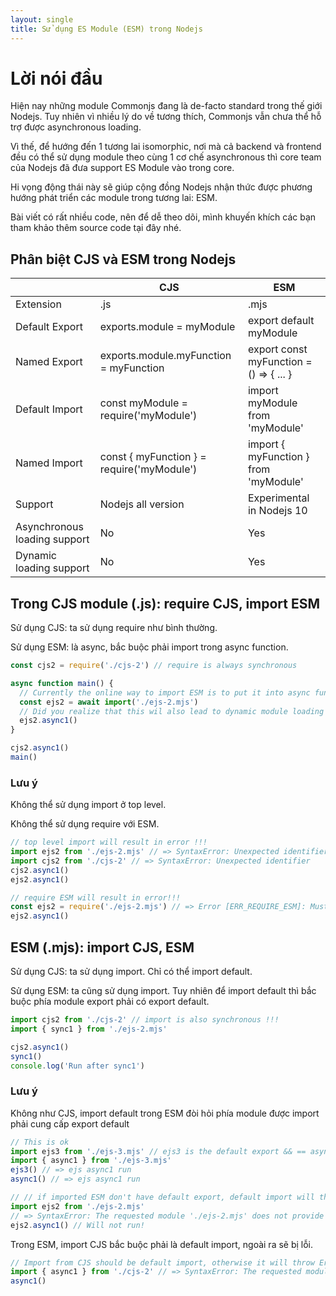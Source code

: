 ```yaml
---
layout: single
title: Sử dụng ES Module (ESM) trong Nodejs
---
```


# Lời nói đầu

Hiện nay những module Commonjs đang là de-facto standard trong thế giới Nodejs. Tuy nhiên vì nhiều lý do về tương thích, Commonjs vẫn chưa thể hỗ trợ được asynchronous loading.

Vì thế, để hướng đến 1 tương lai isomorphic, nơi mà cả backend và frontend đều có thể sử dụng module theo cùng 1 cơ chế asynchronous thì core team của Nodejs đã đưa support ES Module vào trong core.

Hi vọng động thái này sẽ giúp cộng đồng Nodejs nhận thức được phương hướng phát triển các module trong tương lai: ESM.

Bài viết có rất nhiều code, nên để dễ theo dõi, mình khuyến khích các bạn tham khảo thêm source code tại đây nhé.

## Phân biệt CJS và ESM trong Nodejs

|                              | CJS                                        | ESM                                     |
| ---------------------------- | ------------------------------------------ | --------------------------------------- |
| Extension                    | .js                                        | .mjs                                    |
| Default Export               | exports.module = myModule                  | export default myModule                 |
| Named Export                 | exports.module.myFunction = myFunction     | export const myFunction = () => { ... } |
| Default Import               | const myModule = require('myModule')       | import myModule from 'myModule'         |
| Named Import                 | const { myFunction } = require('myModule') | import { myFunction } from 'myModule'   |
| Support                      | Nodejs all version                         | Experimental in Nodejs 10               |
| Asynchronous loading support | No                                         | Yes                                     |
| Dynamic loading support      | No                                         | Yes                                     |

## Trong CJS module (.js): require CJS, import ESM

Sử dụng CJS: ta sử dụng require như bình thường.

Sử dụng ESM: là async, bắc buộc phải import trong async function.

```js
const cjs2 = require('./cjs-2') // require is always synchronous

async function main() {
  // Currently the online way to import ESM is to put it into async function, with await keyword
  const ejs2 = await import('./ejs-2.mjs')
  // Did you realize that this wil also lead to dynamic module loading support ;)
  ejs2.async1()
}

cjs2.async1()
main()
```

### Lưu ý

Không thể sử dụng import ở top level.

Không thể sử dụng require với ESM.

```js
// top level import will result in error !!!
import ejs2 from './ejs-2.mjs' // => SyntaxError: Unexpected identifier
import cjs2 from './cjs-2' // => SyntaxError: Unexpected identifier
cjs2.async1()
ejs2.async1()

// require ESM will result in error!!!
const ejs2 = require('./ejs-2.mjs') // => Error [ERR_REQUIRE_ESM]: Must use import to load ES Module
ejs2.async1()
```

## ESM (.mjs): import CJS, ESM

Sử dụng CJS: ta sử dụng import. Chỉ có thể import default.

Sử dụng ESM: ta cũng sử dụng import. Tuy nhiên để import default thì bắc buộc phía module export phải có export default.

```js
import cjs2 from './cjs-2' // import is also synchronous !!!
import { sync1 } from './ejs-2.mjs'

cjs2.async1()
sync1()
console.log('Run after sync1')
```

### Lưu ý

Không như CJS, import default trong ESM đòi hỏi phía module được import phải cung cấp export default

```js
// This is ok
import ejs3 from './ejs-3.mjs' // ejs3 is the default export && == async1 function
import { async1 } from './ejs-3.mjs'
ejs3() // => ejs async1 run
async1() // => ejs async1 run

// // if imported ESM don't have default export, default import will throw Error
import ejs2 from './ejs-2.mjs'
// => SyntaxError: The requested module './ejs-2.mjs' does not provide an export named 'default'
ejs2.async1() // Will not run!
```

Trong ESM, import CJS bắc buộc phải là default import, ngoài ra sẽ bị lỗi.

```js
// Import from CJS should be default import, otherwise it will throw Error
import { async1 } from './cjs-2' // => SyntaxError: The requested module './cjs-2' does not provide an export named 'async1'
async1()
```
